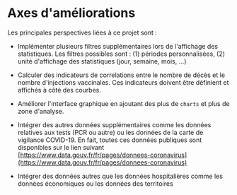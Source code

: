 # Axes d'améliorations 

Les principales perspectives liées à ce projet sont :

* Implémenter plusieurs filtres supplémentaires lors de l'affichage des statistiques. Les filtres possibles sont : (1) périodes personnalisées, (2) unité d'affichage des statistiques (jour, semaine, mois, ...)  

* Calculer des indicateurs de correlations entre le nombre de décès et le nombre d'injections vaccinales. Ces indicateurs doivent être définient et affichés à côté des courbes. 

* Améliorer l'interface graphique en ajoutant des plus de `charts` et plus de zone d'analyse. 

* Intégrer des autres données supplémentaires comme les données relatives aux tests (PCR ou autre) ou les données de la carte de vigilance COVID-19. En fait, toutes ces données publiques sont disponibles sur le lien suivant  [https://www.data.gouv.fr/fr/pages/donnees-coronavirus](https://www.data.gouv.fr/fr/pages/donnees-coronavirus) 

* Intégrer des données autres que les données hospitalières comme les données économiques ou les données des territoires 